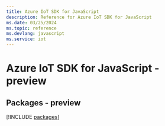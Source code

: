 ```yaml
---
title: Azure IoT SDK for JavaScript
description: Reference for Azure IoT SDK for JavaScript
ms.date: 03/25/2024
ms.topic: reference
ms.devlang: javascript
ms.service: iot
---
```

# Azure IoT SDK for JavaScript - preview
## Packages - preview
[!INCLUDE [packages](iot-index.md)]